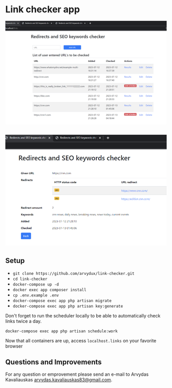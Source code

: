 # Link checker app

![alt text](Screenshot_1.png)

![alt text](Screenshot_2.png)
----------

## Setup
- `git clone https://github.com/arvydux/link-checker.git`
- `cd link-checker`
- `docker-compose up -d`
- `docker exec app composer install`
- `cp .env.example .env`
- `docker-compose exec app php artisan migrate`
- `docker-compose exec app php artisan key:generate`

Don't forget to run the scheduler locally to be able to automatically check links twice a day.

    docker-compose exec app php artisan schedule:work

Now that all containers are up, access `localhost.links` on your favorite browser

## Questions and Improvements

For any question or emprovement please send an e-mail to Arvydas Kavaliauskas [arvydas.kavaliauskas83@gmail.com](mailto:arvydas.kavaliauskas83@gmail.com).
